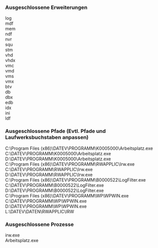 ### Ausgeschlossene Erweiterungen   
log  
mdf  
mem  
ndf    
nvr  
squ  
stm  
vhd  
vhdx  
vmc  
vmd  
vms  
vmx  
btv  
db  
dbx  
edb  
idx  
ini  
ldf  
  
### Ausgeschlossene Pfade (Evtl. Pfade und Laufwerksbuchstaben anpassen)  
C:\Program Files (x86)\DATEV\PROGRAMM\K0005000\Arbeitsplatz.exe  
C:\DATEV\PROGRAMM\K0005000\Arbeitsplatz.exe  
D:\DATEV\PROGRAMM\K0005000\Arbeitsplatz.exe  
C:\Program Files (x86)\DATEV\PROGRAMM\RWAPPLIC\Irw.exe  
C:\DATEV\PROGRAMM\RWAPPLIC\Irw.exe  
D:\DATEV\PROGRAMM\RWAPPLIC\Irw.exe  
C:\Program Files (x86)\DATEV\PROGRAMM\B0000522\LogFilter.exe  
C:\DATEV\PROGRAMM\B0000522\LogFilter.exe  
D:\DATEV\PROGRAMM\B0000522\LogFilter.exe  
C:\Program Files (x86)\DATEV\PROGRAMM\WP\WPWIN.exe  
C:\DATEV\PROGRAMM\WP\WPWIN.exe
D:\DATEV\PROGRAMM\WP\WPWIN.exe  
L:\DATEV\DATEN\RWAPPLIC\IRW  
  
### Ausgeschlossene Prozesse  
irw.exe  
Arbeitsplatz.exe  
